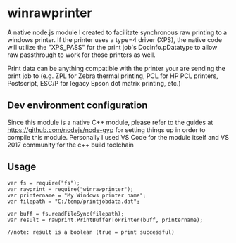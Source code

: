 winrawprinter
=============

A native node.js module I created to facilitate synchronous raw printing to a windows printer. If the printer uses a type=4 driver (XPS), the native code will utilize the "XPS_PASS" for the print job's DocInfo.pDatatype to allow raw passthrough to work for those printers as well. 

Print data can be anything compatible with the printer your are sending the print job to (e.g. ZPL for Zebra thermal printing, PCL for HP PCL printers, Postscript, ESC/P for legacy Epson dot matrix printing, etc.)

## Dev environment configuration

Since this module is a native C++ module, please refer to the guides at https://github.com/nodejs/node-gyp for setting things up in order to compile this module. Personally I used VS Code for the module itself and VS 2017 community for the c++ build toolchain

## Usage

```
var fs = require("fs");
var rawprint = require("winrawprinter");
var printername = "My Windows printer name";
var filepath = "C:/temp/printjobdata.dat";

var buff = fs.readFileSync(filepath);
var result = rawprint.PrintBufferToPrinter(buff, printername);

//note: result is a boolean (true = print successful)

```